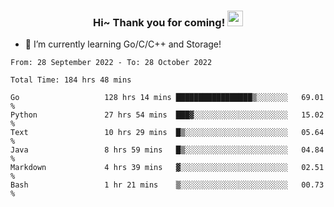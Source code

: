 <h3 align="center">
    Hi~ Thank you for coming!
    <img src="https://media.giphy.com/media/hvRJCLFzcasrR4ia7z/giphy.gif" width="25px">
</h3>

<!--
**pineapple-man/pineapple-man** is a ✨ _special_ ✨ repository because its `README.md` (this file) appears on your GitHub profile.

Here are some ideas to get you started:
- 🔭 I’m currently working on ...
- 🤔 I’m looking for help with ...
- 💬 Ask me about ...
- 📫 How to reach me: ...
- 😄 Pronouns: ...
- ⚡ Fun fact: 
- 👯 I’m looking to collaborate on kubernetes
-->
- 🌱 I’m currently learning Go/C/C++ and Storage!

<!--START_SECTION:waka-->

```text
From: 28 September 2022 - To: 28 October 2022

Total Time: 184 hrs 48 mins

Go                   128 hrs 14 mins █████████████████▒░░░░░░░   69.01 %
Python               27 hrs 54 mins  ███▓░░░░░░░░░░░░░░░░░░░░░   15.02 %
Text                 10 hrs 29 mins  █▒░░░░░░░░░░░░░░░░░░░░░░░   05.64 %
Java                 8 hrs 59 mins   █▒░░░░░░░░░░░░░░░░░░░░░░░   04.84 %
Markdown             4 hrs 39 mins   ▓░░░░░░░░░░░░░░░░░░░░░░░░   02.51 %
Bash                 1 hr 21 mins    ▒░░░░░░░░░░░░░░░░░░░░░░░░   00.73 %
```

<!--END_SECTION:waka-->
